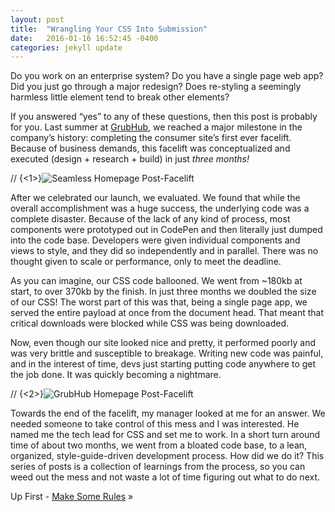 ```yaml
---
layout: post
title:  "Wrangling Your CSS Into Submission"
date:   2016-01-16 16:52:45 -0400
categories: jekyll update
---
```

Do you work on an enterprise system? Do you have a single page web app? Did you just go through a major redesign? Does re-styling a seemingly harmless little element tend to break other elements?

If you answered “yes” to any of these questions, then this post is probably for you. Last summer at [GrubHub](http://about.grubhub.com/about-us/overview/default.aspx), we reached a major milestone in the company’s history: completing the consumer site’s first ever facelift. Because of business demands, this facelift was conceptualized and executed (design + research + build) in just *three months!*

// {<1>}![Seamless Homepage Post-Facelift](/blog/content/images/2016/Jan/Screen-Shot-2016-01-18-at-10-07-45-AM-1.png)

After we celebrated our launch, we evaluated. We found that while the overall accomplishment was a huge success, the underlying code was a complete disaster. Because of the lack of any kind of process, most components were prototyped out in CodePen and then literally just dumped into the code base. Developers were given individual components and views to style, and they did so independently and in parallel. There was no thought given to scale or performance, only to meet the deadline.

As you can imagine, our CSS code ballooned. We went from ~180kb at start, to over 370kb by the finish. In just three months we doubled the size of our CSS! The worst part of this was that, being a single page app, we served the entire payload at once from the document head. That meant that critical downloads were blocked while CSS was being downloaded.

Now, even though our site looked nice and pretty, it performed poorly and was very brittle and susceptible to breakage. Writing new code was painful, and in the interest of time, devs just starting putting code anywhere to get the job done. It was quickly becoming a nightmare.

// {<2>}![GrubHub Homepage Post-Facelift](/blog/content/images/2016/Feb/Screen-Shot-2016-02-06-at-5-50-24-PM.png)

Towards the end of the facelift, my manager looked at me for an answer. We needed someone to take control of this mess and I was interested. He named me the tech lead for CSS and set me to work. In a short turn around time of about two months, we went from a bloated code base, to a lean, organized, style-guide-driven development process. How did we do it? This series of posts is a collection of learnings from the process, so you can weed out the mess and not waste a lot of time figuring out what to do next.

Up First - [Make Some Rules](http://www.snailbites.com/blog/making-your-code-standard/) »
